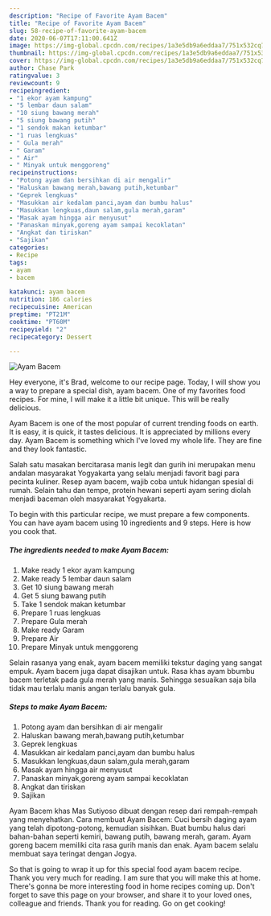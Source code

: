 ```yaml
---
description: "Recipe of Favorite Ayam Bacem"
title: "Recipe of Favorite Ayam Bacem"
slug: 58-recipe-of-favorite-ayam-bacem
date: 2020-06-07T17:11:00.641Z
image: https://img-global.cpcdn.com/recipes/1a3e5db9a6eddaa7/751x532cq70/ayam-bacem-foto-resep-utama.jpg
thumbnail: https://img-global.cpcdn.com/recipes/1a3e5db9a6eddaa7/751x532cq70/ayam-bacem-foto-resep-utama.jpg
cover: https://img-global.cpcdn.com/recipes/1a3e5db9a6eddaa7/751x532cq70/ayam-bacem-foto-resep-utama.jpg
author: Chase Park
ratingvalue: 3
reviewcount: 9
recipeingredient:
- "1 ekor ayam kampung"
- "5 lembar daun salam"
- "10 siung bawang merah"
- "5 siung bawang putih"
- "1 sendok makan ketumbar"
- "1 ruas lengkuas"
- " Gula merah"
- " Garam"
- " Air"
- " Minyak untuk menggoreng"
recipeinstructions:
- "Potong ayam dan bersihkan di air mengalir"
- "Haluskan bawang merah,bawang putih,ketumbar"
- "Geprek lengkuas"
- "Masukkan air kedalam panci,ayam dan bumbu halus"
- "Masukkan lengkuas,daun salam,gula merah,garam"
- "Masak ayam hingga air menyusut"
- "Panaskan minyak,goreng ayam sampai kecoklatan"
- "Angkat dan tiriskan"
- "Sajikan"
categories:
- Recipe
tags:
- ayam
- bacem

katakunci: ayam bacem 
nutrition: 186 calories
recipecuisine: American
preptime: "PT21M"
cooktime: "PT60M"
recipeyield: "2"
recipecategory: Dessert

---
```



![Ayam Bacem](https://img-global.cpcdn.com/recipes/1a3e5db9a6eddaa7/751x532cq70/ayam-bacem-foto-resep-utama.jpg)

Hey everyone, it's Brad, welcome to our recipe page. Today, I will show you a way to prepare a special dish, ayam bacem. One of my favorites food recipes. For mine, I will make it a little bit unique. This will be really delicious.

Ayam Bacem is one of the most popular of current trending foods on earth. It is easy, it is quick, it tastes delicious. It is appreciated by millions every day. Ayam Bacem is something which I've loved my whole life. They are fine and they look fantastic.

Salah satu masakan bercitarasa manis legit dan gurih ini merupakan menu andalan masyarakat Yogyakarta yang selalu menjadi favorit bagi para pecinta kuliner. Resep ayam bacem, wajib coba untuk hidangan spesial di rumah. Selain tahu dan tempe, protein hewani seperti ayam sering diolah menjadi baceman oleh masyarakat Yogyakarta.


To begin with this particular recipe, we must prepare a few components. You can have ayam bacem using 10 ingredients and 9 steps. Here is how you cook that.

<!--inarticleads1-->

##### The ingredients needed to make Ayam Bacem:

1. Make ready 1 ekor ayam kampung
1. Make ready 5 lembar daun salam
1. Get 10 siung bawang merah
1. Get 5 siung bawang putih
1. Take 1 sendok makan ketumbar
1. Prepare 1 ruas lengkuas
1. Prepare  Gula merah
1. Make ready  Garam
1. Prepare  Air
1. Prepare  Minyak untuk menggoreng


Selain rasanya yang enak, ayam bacem memiliki tekstur daging yang sangat empuk. Ayam bacem juga dapat disajikan untuk. Rasa khas ayam bbumbu bacem terletak pada gula merah yang manis. Sehingga sesuaikan saja bila tidak mau terlalu manis angan terlalu banyak gula. 

<!--inarticleads2-->

##### Steps to make Ayam Bacem:

1. Potong ayam dan bersihkan di air mengalir
1. Haluskan bawang merah,bawang putih,ketumbar
1. Geprek lengkuas
1. Masukkan air kedalam panci,ayam dan bumbu halus
1. Masukkan lengkuas,daun salam,gula merah,garam
1. Masak ayam hingga air menyusut
1. Panaskan minyak,goreng ayam sampai kecoklatan
1. Angkat dan tiriskan
1. Sajikan


Ayam Bacem khas Mas Sutiyoso dibuat dengan resep dari rempah-rempah yang menyehatkan. Cara membuat Ayam Bacem: Cuci bersih daging ayam yang telah dipotong-potong, kemudian sisihkan. Buat bumbu halus dari bahan-bahan seperti kemiri, bawang putih, bawang merah, garam. Ayam goreng bacem memiliki cita rasa gurih manis dan enak. Ayam bacem selalu membuat saya teringat dengan Jogya. 

So that is going to wrap it up for this special food ayam bacem recipe. Thank you very much for reading. I am sure that you will make this at home. There's gonna be more interesting food in home recipes coming up. Don't forget to save this page on your browser, and share it to your loved ones, colleague and friends. Thank you for reading. Go on get cooking!
